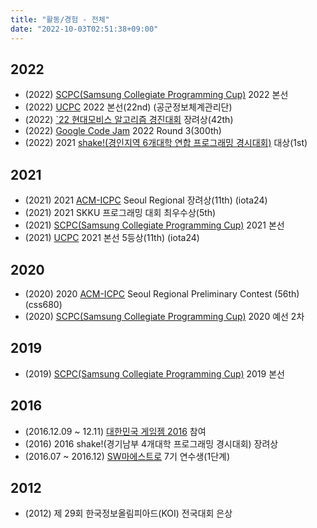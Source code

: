 ```yaml
---
title: "활동/경험 - 전체"
date: "2022-10-03T02:51:38+09:00"
---
```


## 2022

* (2022) [SCPC(Samsung Collegiate Programming Cup)](https://research.samsung.com/scpc) 2022 본선
* (2022) [UCPC](https://ucpc.me/) 2022 본선(22nd) (공군정보체계관리단)
* (2022) [`22 현대모비스 알고리즘 경진대회](https://hyundai-mobis.goorm.io) 장려상(42th)
* (2022) [Google Code Jam](https://codingcompetitions.withgoogle.com/codejam) 2022 Round 3(300th)
* (2022) 2021 [shake!(경인지역 6개대학 연합 프로그래밍 경시대회)](http://shake.codes/) 대상(1st)

## 2021

* (2021) 2021 [ACM-ICPC](http://icpckorea.org/) Seoul Regional 장려상(11th) (iota24)
* (2021) 2021 SKKU 프로그래밍 대회 최우수상(5th)
* (2021) [SCPC(Samsung Collegiate Programming Cup)](https://research.samsung.com/scpc) 2021 본선
* (2021) [UCPC](https://ucpc.me/) 2021 본선 5등상(11th) (iota24)

## 2020

* (2020) 2020 [ACM-ICPC](http://icpckorea.org/) Seoul Regional Preliminary Contest (56th) (css680)
* (2020) [SCPC(Samsung Collegiate Programming Cup)](https://research.samsung.com/scpc) 2020 예선 2차

## 2019

* (2019) [SCPC(Samsung Collegiate Programming Cup)](https://research.samsung.com/scpc) 2019 본선

## 2016

* (2016.12.09 ~ 12.11) [대한민국 게임젬 2016](https://www.facebook.com/kgamejam) 참여
* (2016) 2016 shake!(경기남부 4개대학 프로그래밍 경시대회) 장려상
* (2016.07 ~ 2016.12) [SW마에스트로](https://swm.recruiter.co.kr/) 7기 연수생(1단계)

## 2012

* (2012) 제 29회 한국정보올림피아드(KOI) 전국대회 은상
